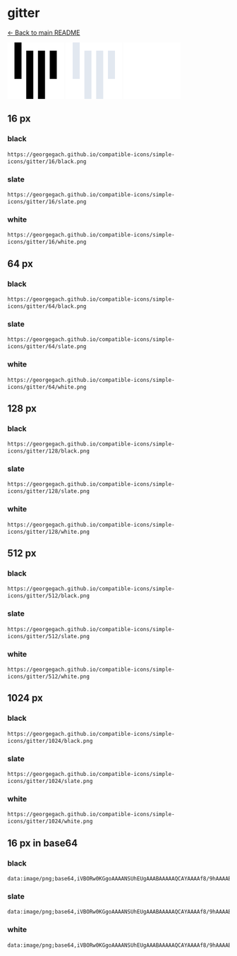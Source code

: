 # gitter

[← Back to main README](../../README.md)


<img src="./128/black.png" width="128" alt="gitter black icon" />
<img src="./128/slate.png" width="128" alt="gitter slate icon" />
<img src="./128/white.png" width="128" alt="gitter white icon" />

## 16 px

### black
```
https://georgegach.github.io/compatible-icons/simple-icons/gitter/16/black.png
```

### slate
```
https://georgegach.github.io/compatible-icons/simple-icons/gitter/16/slate.png
```

### white
```
https://georgegach.github.io/compatible-icons/simple-icons/gitter/16/white.png
```

## 64 px

### black
```
https://georgegach.github.io/compatible-icons/simple-icons/gitter/64/black.png
```

### slate
```
https://georgegach.github.io/compatible-icons/simple-icons/gitter/64/slate.png
```

### white
```
https://georgegach.github.io/compatible-icons/simple-icons/gitter/64/white.png
```

## 128 px

### black
```
https://georgegach.github.io/compatible-icons/simple-icons/gitter/128/black.png
```

### slate
```
https://georgegach.github.io/compatible-icons/simple-icons/gitter/128/slate.png
```

### white
```
https://georgegach.github.io/compatible-icons/simple-icons/gitter/128/white.png
```

## 512 px

### black
```
https://georgegach.github.io/compatible-icons/simple-icons/gitter/512/black.png
```

### slate
```
https://georgegach.github.io/compatible-icons/simple-icons/gitter/512/slate.png
```

### white
```
https://georgegach.github.io/compatible-icons/simple-icons/gitter/512/white.png
```

## 1024 px

### black
```
https://georgegach.github.io/compatible-icons/simple-icons/gitter/1024/black.png
```

### slate
```
https://georgegach.github.io/compatible-icons/simple-icons/gitter/1024/slate.png
```

### white
```
https://georgegach.github.io/compatible-icons/simple-icons/gitter/1024/white.png
```

## 16 px in base64

### black
```
data:image/png;base64,iVBORw0KGgoAAAANSUhEUgAAABAAAAAQCAYAAAAf8/9hAAAABmJLR0QA/wD/AP+gvaeTAAAAaUlEQVQ4jWNgQIA3UEwSYEFifydVMwMDAwMTDvEGBgaGYwwMDBZQfAwqxsDAwLAXijFcgAzcGBgYLBkYGGShfEskg9WIcQHRYNQA1FjgJFIPijpkAzKJNABFHbIBq4k0AEXdwAfiwBsAAPorCyNX1C06AAAAAElFTkSuQmCC
```

### slate
```
data:image/png;base64,iVBORw0KGgoAAAANSUhEUgAAABAAAAAQCAYAAAAf8/9hAAAABmJLR0QA/wD/AP+gvaeTAAAAmUlEQVQ4je2RIQ7CQBBF30wwuOKoaOq4QzVJ71LLCfYEXIQbkHAYimBFE+pwOxhouk1Itpgavhrx/stkBt5pfd+1vu+YmdVnEOE5txwJxrneH05VazEOACYcQwjnMt+4m+8vAMU2238VqGptZlUwCgCBSlUBHMIuYn9Z+y+IM3zBjHVKYcqNBU2iIOIGQZlnpxTBlFv+iMsLXsqUKLWjMEBgAAAAAElFTkSuQmCC
```

### white
```
data:image/png;base64,iVBORw0KGgoAAAANSUhEUgAAABAAAAAQCAYAAAAf8/9hAAAABmJLR0QA/wD/AP+gvaeTAAAAeElEQVQ4je2Ruw2AMAxEL4iGIWiZgSzALmyRfZiBlmnSUz4aCyUoEklFw0lWfndPliOZgAhENapP9mdrWJK60iUQgAOYrQ4g2NsO7KUOUi2SvKTRzt7WIGl67aBFPyD/haEyk/lSwFoJyHw3wDm31aSfvu+H+D3gAo1bKQuH6SqWAAAAAElFTkSuQmCC
```

